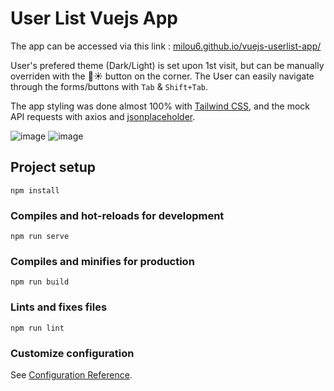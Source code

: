 # User List Vuejs App

The app can be accessed via this link : [milou6.github.io/vuejs-userlist-app/](milou6.github.io/vuejs-userlist-app/)

User's prefered theme (Dark/Light) is set upon 1st visit, but can be manually overriden with the 🌙☀️ button on the corner.
The User can easily navigate through the forms/buttons with `Tab` & `Shift+Tab`.

The app styling was done almost 100% with [Tailwind CSS](https://tailwindcss.com/), and the mock API requests with axios and [jsonplaceholder](https://jsonplaceholder.typicode.com/).

![image](https://user-images.githubusercontent.com/47149772/125800054-5a821606-c7b2-436d-b133-46f0483964e7.png)
![image](https://user-images.githubusercontent.com/47149772/125800145-df43b4b9-fc56-4bf9-bdcb-98c914015117.png)


## Project setup
```
npm install
```

### Compiles and hot-reloads for development
```
npm run serve
```

### Compiles and minifies for production
```
npm run build
```

### Lints and fixes files
```
npm run lint
```

### Customize configuration
See [Configuration Reference](https://cli.vuejs.org/config/).
